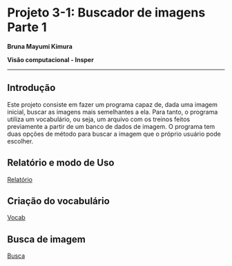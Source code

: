 # Projeto 3-1: Buscador de imagens Parte 1

**Bruna Mayumi Kimura**

**Visão computacional - Insper**

------------------------------------------------------------

## Introdução

Este projeto consiste em fazer um programa capaz de, dada uma imagem inicial, buscar as imagens mais semelhantes a ela. Para tanto, o programa utiliza um vocabulário, ou seja, um arquivo com os treinos feitos previamente a partir de um banco de dados de imagem. O programa tem duas opções de método para buscar a imagem que o próprio usuário pode escolher.

## Relatório e modo de Uso

[Relatório](https://github.com/BrunaKimura/Visao_3-1/blob/master/Projeto%203-1_%20Buscador%20de%20imagens.pdf)

## Criação do vocabulário

[Vocab](https://github.com/BrunaKimura/Visao_3-1/blob/master/Projeto3-1/vocab.py)


## Busca de imagem

[Busca](https://github.com/BrunaKimura/Visao_3-1/blob/master/Projeto3-1/banco.py)
